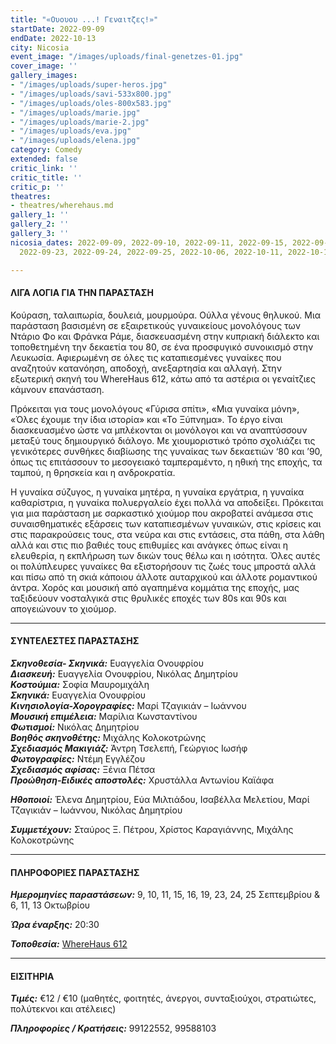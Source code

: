 ```yaml
---
title: "«Ουουου ...! Γεναιτζες!»"
startDate: 2022-09-09
endDate: 2022-10-13
city: Nicosia
event_image: "/images/uploads/final-genetzes-01.jpg"
cover_image: ''
gallery_images:
- "/images/uploads/super-heros.jpg"
- "/images/uploads/savi-533x800.jpg"
- "/images/uploads/oles-800x583.jpg"
- "/images/uploads/marie.jpg"
- "/images/uploads/marie-2.jpg"
- "/images/uploads/eva.jpg"
- "/images/uploads/elena.jpg"
category: Comedy
extended: false
critic_link: ''
critic_title: ''
critic_p: ''
theatres:
- theatres/wherehaus.md
gallery_1: ''
gallery_2: ''
gallery_3: ''
nicosia_dates: 2022-09-09, 2022-09-10, 2022-09-11, 2022-09-15, 2022-09-16, 2022-09-19,
  2022-09-23, 2022-09-24, 2022-09-25, 2022-10-06, 2022-10-11, 2022-10-13

---
```

#### ΛΙΓΑ ΛΟΓΙΑ ΓΙΑ ΤΗΝ ΠΑΡΑΣΤΑΣΗ

Κούραση, ταλαιπωρία, δουλειά, μουρμούρα. Ούλλα γένους θηλυκού. Μια παράσταση βασισμένη σε εξαιρετικούς γυναικείους μονολόγους των Ντάριο Φο και Φράνκα Ράμε, διασκευασμένη στην κυπριακή διάλεκτο και τοποθετημένη την δεκαετία του 80, σε ένα προσφυγικό συνοικισμό στην Λευκωσία. Αφιερωμένη σε όλες τις καταπιεσμένες γυναίκες που αναζητούν κατανόηση, αποδοχή, ανεξαρτησία και αλλαγή. Στην εξωτερική σκηνή του WhereHaus 612, κάτω από τα αστέρια οι γεναίτζιες κάμνουν επανάσταση.

Πρόκειται για τους μονολόγους «Γύρισα σπίτι», «Μια γυναίκα μόνη», «Όλες έχουμε την ίδια ιστορία» και «Το Ξύπνημα». Το έργο είναι διασκευασμένο ώστε να μπλέκονται οι μονόλογοι και να αναπτύσσουν μεταξύ τους δημιουργικό διάλογο. Με χιουμοριστικό τρόπο σχολιάζει τις γενικότερες συνθήκες διαβίωσης της γυναίκας των δεκαετιών ‘80 και ’90, όπως τις επιτάσσουν το μεσογειακό ταμπεραμέντο, η ηθική της εποχής, τα ταμπού, η θρησκεία και η ανδροκρατία.

Η γυναίκα σύζυγος, η γυναίκα μητέρα, η γυναίκα εργάτρια, η γυναίκα καθαρίστρια, η γυναίκα πολυεργαλείο έχει πολλά να αποδείξει. Πρόκειται για μια παράσταση με σαρκαστικό χιούμορ που ακροβατεί ανάμεσα στις συναισθηματικές εξάρσεις των καταπιεσμένων γυναικών, στις κρίσεις και στις παρακρούσεις τους, στα νεύρα και στις εντάσεις, στα πάθη, στα λάθη αλλά και στις πιο βαθιές τους επιθυμίες και ανάγκες όπως είναι η ελευθερία, η εκπλήρωση των δικών τους θέλω και η ισότητα. Όλες αυτές οι πολύπλευρες γυναίκες θα εξιστορήσουν τις ζωές τους μπροστά αλλά και πίσω από τη σκιά κάποιου άλλοτε αυταρχικού και άλλοτε ρομαντικού άντρα. Χορός και μουσική από αγαπημένα κομμάτια της εποχής, μας ταξιδεύουν νοσταλγικά στις θρυλικές εποχές των 80s και 90s και απογειώνουν το χιούμορ.

***

#### ΣΥΝΤΕΛΕΣΤΕΣ ΠΑΡΑΣΤΑΣΗΣ

**_Σκηνοθεσία- Σκηνικά:_** Ευαγγελία Ονουφρίου  
**_Διασκευή:_** Ευαγγελία Ονουφρίου, Νικόλας Δημητρίου  
**_Κοστούμια:_** Σοφία Μαυρομιχάλη  
**_Σκηνικά:_** Ευαγγελία Ονουφρίου  
**_Κινησιολογία-Χορογραφίες:_** Μαρί Τζαγικιάν – Ιωάννου  
**_Μουσική επιμέλεια:_** Μαρίλια Κωνσταντίνου  
**_Φωτισμοί:_** Νικόλας Δημητρίου  
**_Βοηθός σκηνοθέτης:_** Μιχάλης Κολοκοτρώνης  
**_Σχεδιασμός Μακιγιάζ:_** Άντρη Τσελεπή, Γεώργιος Ιωσήφ  
**_Φωτογραφίες:_** Ντέμη Εγγλέζου  
**_Σχεδιασμός αφίσας:_** Ξένια Πέτσα  
**_Προώθηση-Ειδικές αποστολές:_** Χρυστάλλα Αντωνίου Καϊάφα

**_Ηθοποιοί:_** Έλενα Δημητρίου, Εύα Μιλτιάδου, Ισαβέλλα Μελετίου, Μαρί Τζαγικιάν – Ιωάννου, Νικόλας Δημητρίου

**_Συμμετέχουν:_** Σταύρος Ξ. Πέτρου, Χρίστος Καραγιάννης, Μιχάλης Κολοκοτρώνης

***

#### ΠΛΗΡΟΦΟΡΙΕΣ ΠΑΡΑΣΤΑΣΗΣ

**_Ημερομηνίες παραστάσεων:_** 9, 10, 11, 15, 16, 19, 23, 24, 25 Σεπτεμβρίου & 6, 11, 13 Οκτωβρίου

**_Ώρα έναρξης:_** 20:30

**_Τοποθεσία:_** [WhereHaus 612](?#map)

***

#### ΕΙΣΙΤΗΡΙΑ

**_Τιμές:_** €12 / €10 (μαθητές, φοιτητές, άνεργοι, συνταξιούχοι, στρατιώτες, πολύτεκνοι και ατέλειες)

**_Πληροφορίες / Κρατήσεις:_** 99122552, 99588103